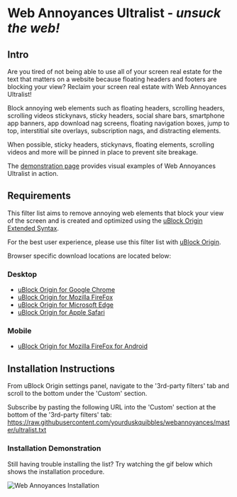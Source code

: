 # Web Annoyances Ultralist - *unsuck the web!*
## Intro
Are you tired of not being able to use all of your screen real estate for the text that matters on a website 
because floating headers and footers are blocking your view?
Reclaim your screen real estate with Web Annoyances Ultralist! 

Block annoying web elements such as floating headers, scrolling headers, scrolling videos
stickynavs, sticky headers, social share bars, smartphone app banners, app download nag screens,
floating navigation boxes, jump to top, interstitial site overlays, subscription nags, and distracting elements.

When possible, sticky headers, stickynavs, floating elements, scrolling videos and more will be pinned in place to prevent site breakage.

The [demonstration page](https://github.com/yourduskquibbles/webannoyances/wiki/Demonstration-of-Web-Annoyances-Ultralist) provides visual examples of Web Annoyances Ultralist in action.

## Requirements
This filter list aims to remove annoying web elements that block your view of the screen and is created and optimized using the [uBlock Origin Extended Syntax](https://github.com/gorhill/uBlock/wiki/Static-filter-syntax).

For the best user experience, please use this filter list with [uBlock Origin](https://github.com/gorhill/uBlock).

Browser specific download locations are located below:
### Desktop
- [uBlock Origin for Google Chrome](https://chrome.google.com/webstore/detail/ublock-origin/cjpalhdlnbpafiamejdnhcphjbkeiagm)
- [uBlock Origin for Mozilla FireFox](https://addons.mozilla.org/en-US/firefox/addon/ublock-origin/)
- [uBlock Origin for Microsoft Edge](https://www.microsoft.com/en-US/store/p/app/9nblggh444l4?rtc=1)
- [uBlock Origin for Apple Safari](https://github.com/el1t/uBlock-Safari#installation)

### Mobile
- [uBlock Origin for Mozilla FireFox for Android](https://addons.mozilla.org/EN-US/android/addon/ublock-origin/) 

## Installation Instructions
From uBlock Origin settings panel, navigate to the '3rd-party filters' tab and scroll to the bottom under the 'Custom' section.
 
Subscribe by pasting the following URL into the 'Custom' section at the bottom of the '3rd-party filters' tab: 
https://raw.githubusercontent.com/yourduskquibbles/webannoyances/master/ultralist.txt

### Installation Demonstration 
Still having trouble installing the list? Try watching the gif below which shows the installation procedure.

![Web Annoyances Installation](https://user-images.githubusercontent.com/22258847/29462742-6501cb08-83fe-11e7-9157-eca469936171.gif)
